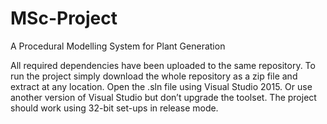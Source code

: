 # MSc-Project
 A Procedural Modelling System for Plant Generation
 
All required dependencies have been uploaded to the same repository. To run the project simply download the whole repository as a zip file and extract at any location. Open the .sln file using Visual Studio 2015. Or use another version of Visual Studio but don’t upgrade the toolset. The project should work using 32-bit set-ups in release mode.
